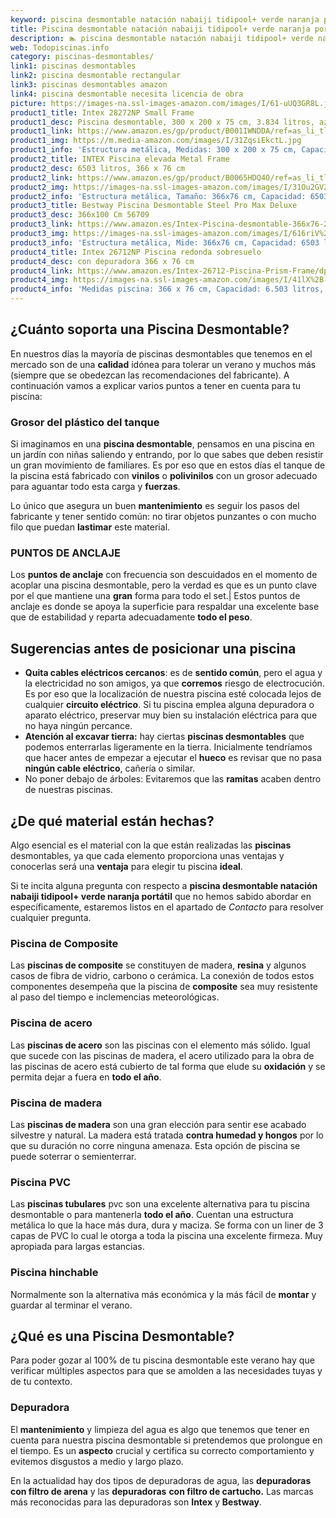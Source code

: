 ```yaml
---
keyword: piscina desmontable natación nabaiji tidipool+ verde naranja portátil
title: Piscina desmontable natación nabaiji tidipool+ verde naranja portátil | Todopiscinas.info
description: 🏊 piscina desmontable natación nabaiji tidipool+ verde naranja portátil Ideales para este verano 2021. Aquí puedes comprar piscina desmontable natación nabaiji tidipool+ verde naranja portátil y comparar con otras similares. No dejes escapar piscina desmontable natación nabaiji tidipool+ verde naranja portátil a un precio realmente tentador.
web: Todopiscinas.info
category: piscinas-desmontables/
link1: piscinas desmontables
link2: piscina desmontable rectangular
link3: piscinas desmontables amazon
link4: piscina desmontable necesita licencia de obra
picture: https://images-na.ssl-images-amazon.com/images/I/61-uUQ3GR8L.jpg
product1_title: Intex 28272NP Small Frame
product1_desc: Piscina desmontable, 300 x 200 x 75 cm, 3.834 litros, azul
product1_link: https://www.amazon.es/gp/product/B001IWNDDA/ref=as_li_tl?ie=UTF8&camp=3638&creative=24630&creativeASIN=B001IWNDDA&linkCode=as2&tag=todopiscinas0e-21&linkId=25b9d647487c889cb6ef56ed63f50ca1
product1_img: https://m.media-amazon.com/images/I/31ZqsiEkctL.jpg
product1_info: 'Estructura metálica, Medidas: 300 x 200 x 75 cm, Capacidad: 3.834 litros, Para 6 personas (+ 6 años), Fácil montaje, Forma rectangular'
product2_title: INTEX Piscina elevada Metal Frame
product2_desc: 6503 litros, 366 x 76 cm
product2_link: https://www.amazon.es/gp/product/B0065HDQ4O/ref=as_li_tl?ie=UTF8&camp=3638&creative=24630&creativeASIN=B0065HDQ4O&linkCode=as2&tag=todopiscinas0e-21&linkId=ed2430e3ba564d3527ee103df33ed7b3
product2_img: https://images-na.ssl-images-amazon.com/images/I/31Ou2GV2SAL.jpg
product2_info: 'Estructura metálica, Tamaño: 366x76 cm, Capacidad: 6503 litros, Forma circular, De 4 a 7 personas (+6 años)'
product3_title: Bestway Piscina Desmontable Steel Pro Max Deluxe
product3_desc: 366x100 Cm 56709
product3_link: https://www.amazon.es/Intex-Piscina-desmontable-366x76-28210NP/dp/B0065HDQ4O?__mk_es_ES=%C3%85M%C3%85%C5%BD%C3%95%C3%91&crid=25UQGV9HG2INI&dchild=1&keywords=piscinas+desmontables&qid=1615854176&sprefix=piscinas+dem%2Caps%2C201&sr=8-5&linkCode=ll1&tag=todopiscinas0e-21&linkId=34f200977c6cbaab1f3f4d9ac0e64755&language=es_ES&ref_=as_li_ss_tl
product3_img: https://images-na.ssl-images-amazon.com/images/I/616riV%2BiY3L.jpg
product3_info: 'Estructura metálica, Mide: 366x76 cm, Capacidad: 6503 litros, De 4 a 7 personas mayores de 6 años, Forma circular, Tecnología Super-Tough'
product4_title: Intex 26712NP Piscina redonda sobresuelo
product4_desc: con depuradora 366 x 76 cm
product4_link: https://www.amazon.es/Intex-26712-Piscina-Prism-Frame/dp/B07FB823GL?__mk_es_ES=%C3%85M%C3%85%C5%BD%C3%95%C3%91&dchild=1&keywords=piscinas+desmontables+con+depuradora&qid=1615936418&sr=8-5&linkCode=ll1&tag=todopiscinas0e-21&linkId=d98699de7830cd471766fa1daa36de34&language=es_ES&ref_=as_li_ss_tl
product4_img: https://images-na.ssl-images-amazon.com/images/I/41lX%2B-YpibL.jpg
product4_info: 'Medidas piscina: 366 x 76 cm, Capacidad: 6.503 litros, Incluye depuradora de cartucha A, Lona resistente triple capa'
---
```



<external-banner></external-banner>



## ¿Cuánto soporta una Piscina Desmontable?

En nuestros días la mayoría de piscinas desmontables que tenemos en el mercado son de una **calidad** idónea para tolerar un verano y muchos más (siempre que se obedezcan las recomendaciones del fabricante). A continuación vamos a explicar varios puntos a tener en cuenta para tu piscina:


### Grosor del plástico del tanque

Si imaginamos en una **piscina desmontable**, pensamos en una piscina en un jardín con niñas saliendo y entrando, por lo que sabes que deben resistir un gran movimiento de familiares. Es por eso que en estos días el tanque de la piscina está fabricado con **vinilos** o **polivinilos** con un grosor adecuado para aguantar todo esta carga y **fuerzas**.

Lo único que asegura un	 buen **mantenimiento** es seguir los pasos del fabricante y tener sentido común: no tirar objetos punzantes o con mucho filo que puedan **lastimar** este material.


### PUNTOS DE ANCLAJE

Los **puntos de anclaje** con frecuencia son descuidados en el momento de acoplar una piscina desmontable, pero la verdad es que es un punto clave por el que mantiene una **gran** forma para todo el set.| Estos puntos de anclaje es donde se apoya la superficie para respaldar una excelente base que de estabilidad y reparta adecuadamente **todo el peso**.

<stats-list :link1=link1 :link2=link2 :link3=link3 :link4=link4 :category=category></stats-list>


## Sugerencias antes de posicionar una piscina



*   **Quita cables eléctricos cercanos**: es de **sentido común**, pero el agua y la electricidad no son amigos, ya que **corremos** riesgo de electrocución. Es por eso que la localización de nuestra piscina esté colocada lejos de cualquier **circuito eléctrico**. Si tu piscina emplea alguna depuradora o aparato eléctrico, preservar muy bien su instalación eléctrica para que no haya ningún percance.
*   **Atención al excavar tierra:** hay ciertas **piscinas desmontables** que podemos enterrarlas ligeramente en la tierra. Inicialmente tendríamos que hacer antes de empezar a ejecutar el **hueco** es revisar que no pasa **ningún cable eléctrico**, cañería o similar.
*   No poner debajo de árboles: Evitaremos que las **ramitas** acaben dentro de nuestras piscinas.


## ¿De qué material están hechas?

Algo esencial es el material con la que están realizadas las **piscinas** desmontables, ya que cada elemento proporciona unas ventajas y conocerlas  será una **ventaja** para elegir tu piscina **ideal**.

Si te incita alguna pregunta con respecto a **piscina desmontable natación nabaiji tidipool+ verde naranja portátil** que no hemos sabido abordar en específicamente, estaremos listos en el apartado de _Contacto_ para resolver cualquier pregunta.


### Piscina de Composite

Las **piscinas de composite** se constituyen de madera, **resina** y algunos casos de fibra de vidrio, carbono o cerámica. La conexión de todos estos componentes desempeña que la piscina de **composite** sea muy resistente al paso del tiempo e inclemencias meteorológicas.


### Piscina de acero

Las **piscinas de acero** son las piscinas con el elemento más sólido. Igual que sucede con las piscinas de madera, el acero utilizado para la obra de las piscinas de acero está cubierto de tal forma que elude su **oxidación** y se permita dejar a fuera en **todo el año**.


### Piscina de madera

Las **piscinas de madera** son una gran elección para sentir ese acabado silvestre y natural. La madera está tratada **contra humedad y hongos** por lo que su duración no corre ninguna amenaza. Esta opción de piscina se puede soterrar o semienterrar.


### Piscina  PVC

Las **piscinas tubulares** pvc son una excelente alternativa para tu piscina desmontable o para mantenerla **todo el año**. Cuentan una estructura metálica lo que la hace más dura, dura y maciza. Se forma con un liner de 3 capas de PVC lo cual le otorga a toda la piscina una excelente firmeza. Muy apropiada para largas estancias.


### Piscina hinchable

Normalmente son la alternativa más económica y la más fácil de **montar** y guardar al terminar el verano.
## ¿Qué es una Piscina Desmontable?



Para poder gozar al 100% de tu piscina desmontable este verano  hay que verificar múltiples aspectos para que se amolden a las necesidades tuyas y de tu contexto.


### Depuradora

El **mantenimiento** y limpieza del agua es algo que tenemos que tener en cuenta para nuestra piscina desmontable si pretendemos que prolongue en el tiempo. Es un **aspecto** crucial y certifica su correcto comportamiento y evitemos disgustos a medio y largo plazo.

En la actualidad hay dos tipos de depuradoras de agua, las **depuradoras con filtro de arena** y  las **depuradoras** **con filtro de cartucho.** Las marcas más reconocidas para las depuradoras son **Intex** y **Bestway**.

<brand-panel :title=product1_title :desc=product1_desc :img=product1_img :link=product1_link></brand-panel>